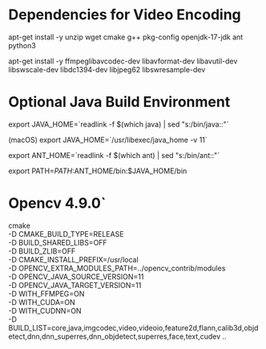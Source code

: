 # Dependencies for Video Encoding
apt-get install -y unzip wget cmake g++ pkg-config openjdk-17-jdk ant python3

apt-get install -y ffmpeglibavcodec-dev libavformat-dev libavutil-dev libswscale-dev libdc1394-dev libjpeg62 libswresample-dev

# Optional Java Build Environment

export JAVA_HOME=\`readlink -f $(which java) | sed "s:/bin/java::"\`

(macOS) export JAVA_HOME=\`/usr/libexec/java_home -v 11\`

export ANT_HOME=\`readlink -f $(which ant) | sed "s:/bin/ant::"\`

export PATH=$PATH:$ANT_HOME/bin:$JAVA_HOME/bin

# Opencv 4.9.0`

cmake \
-D CMAKE_BUILD_TYPE=RELEASE \
-D BUILD_SHARED_LIBS=OFF \
-D BUILD_ZLIB=OFF \
-D CMAKE_INSTALL_PREFIX=/usr/local \
-D OPENCV_EXTRA_MODULES_PATH=../opencv_contrib/modules \
-D OPENCV_JAVA_SOURCE_VERSION=11 \
-D OPENCV_JAVA_TARGET_VERSION=11 \
-D WITH_FFMPEG=ON \
-D WITH_CUDA=ON \
-D WITH_CUDNN=ON \
-D BUILD_LIST=core,java,imgcodec,video,videoio,feature2d,flann,calib3d,objdetect,dnn,dnn_superres,dnn_objdetect,superres,face,text,cudev .. 
